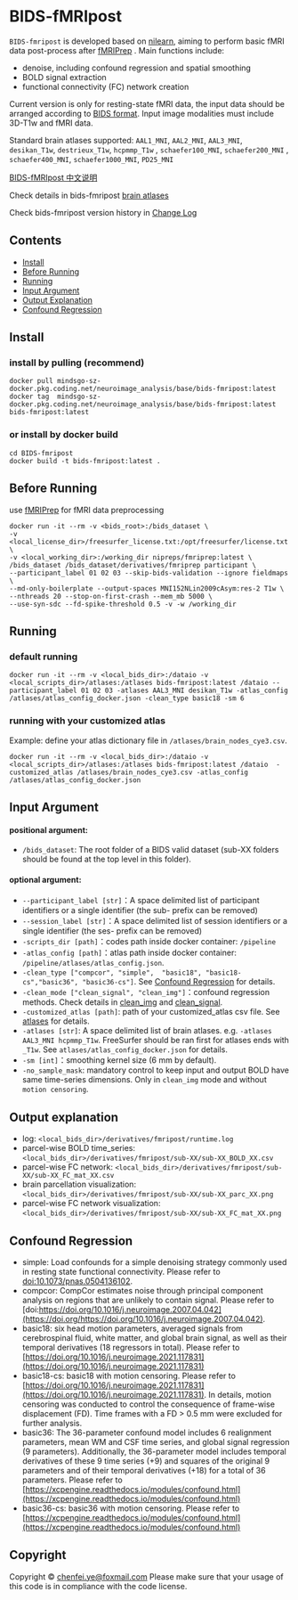

# BIDS-fMRIpost

`BIDS-fmripost` is developed based on [nilearn](https://nilearn.github.io), aiming to perform basic fMRI data post-process after [fMRIPrep](https://fmriprep.org/en/stable/installation.html) . Main functions include:
- denoise, including confound regression and spatial smoothing
- BOLD signal extraction
- functional connectivity (FC) network creation

Current version is only for resting-state fMRI data, the input data should be arranged according to [BIDS format](https://bids.neuroimaging.io/). Input image modalities must include 3D-T1w and fMRI data. 

Standard brain atlases supported:
`AAL1_MNI`, `AAL2_MNI`, `AAL3_MNI`, `desikan_T1w`,  `destrieux_T1w`,  `hcpmmp_T1w` , `schaefer100_MNI`,  `schaefer200_MNI` , `schaefer400_MNI`,  `schaefer1000_MNI`, `PD25_MNI`

[BIDS-fMRIpost 中文说明](resources/README_Chs.md)

Check details in bids-fmripost [brain atlases](resources/atlases.md)

Check bids-fmripost version history in [Change Log](resources/CHANGELOG.md)

## Contents
* [Install](#Install)
* [Before Running](#before-running)
* [Running](#running)
* [Input Argument](#input-argument)
* [Output Explanation](#output-explanation)
* [Confound Regression](#confound-regression)

## Install
### install by pulling (recommend)
```
docker pull mindsgo-sz-docker.pkg.coding.net/neuroimage_analysis/base/bids-fmripost:latest
docker tag  mindsgo-sz-docker.pkg.coding.net/neuroimage_analysis/base/bids-fmripost:latest  bids-fmripost:latest
```

### or install by docker build
```
cd BIDS-fmripost
docker build -t bids-fmripost:latest .
```
## Before Running
use [fMRIPrep](https://fmriprep.org/en/stable/installation.html) for fMRI data preprocessing
```
docker run -it --rm -v <bids_root>:/bids_dataset \
-v <local_license_dir>/freesurfer_license.txt:/opt/freesurfer/license.txt \
-v <local_working_dir>:/working_dir nipreps/fmriprep:latest \
/bids_dataset /bids_dataset/derivatives/fmriprep participant \ 
--participant_label 01 02 03 --skip-bids-validation --ignore fieldmaps \
--md-only-boilerplate --output-spaces MNI152NLin2009cAsym:res-2 T1w \
--nthreads 20 --stop-on-first-crash --mem_mb 5000 \
--use-syn-sdc --fd-spike-threshold 0.5 -v -w /working_dir
```

## Running
### default running
```
docker run -it --rm -v <local_bids_dir>:/dataio -v <local_scripts_dir>/atlases:/atlases bids-fmripost:latest /dataio --participant_label 01 02 03 -atlases AAL3_MNI desikan_T1w -atlas_config /atlases/atlas_config_docker.json -clean_type basic18 -sm 6
```

### running with your customized atlas
Example: define your atlas dictionary file in `/atlases/brain_nodes_cye3.csv`.
```
docker run -it --rm -v <local_bids_dir>:/dataio -v <local_scripts_dir>/atlases:/atlases bids-fmripost:latest /dataio  -customized_atlas /atlases/brain_nodes_cye3.csv -atlas_config /atlases/atlas_config_docker.json 
```
## Input Argument
####   positional argument:
-   `/bids_dataset`: The root folder of a BIDS valid dataset (sub-XX folders should be found at the top level in this folder).

####   optional argument:
-   `--participant_label [str]`：A space delimited list of participant identifiers or a single identifier (the sub- prefix can be removed)
-   `--session_label [str]`：A space delimited list of session identifiers or a single identifier (the ses- prefix can be removed)
- `-scripts_dir [path]`：codes path inside docker container: `/pipeline`
- `-atlas_config [path]`：atlas path inside docker container: `/pipeline/atlases/atlas_config.json`.
- `-clean_type ["compcor", "simple",  "basic18", "basic18-cs","basic36", "basic36-cs"]`. See [Confound Regression](#confound-regression) for details.
- `-clean_mode ["clean_signal", "clean_img"]`：confound regression methods. Check details in [clean_img](https://nilearn.github.io/stable/modules/generated/nilearn.image.clean_img.html) and [clean_signal](https://nilearn.github.io/stable/modules/generated/nilearn.signal.clean.html).
- `-customized_atlas [path]`: path of your customized_atlas csv file. See [atlases](resources/atlases.md) for details.
- `-atlases [str]`: A space delimited list of brain atlases. e.g. `-atlases AAL3_MNI hcpmmp_T1w`. FreeSurfer should be ran first for atlases ends with `_T1w`. See `atlases/atlas_config_docker.json` for details. 
- `-sm [int]`：smoothing kernel size (6 mm by default). 
- `-no_sample_mask`: mandatory control to keep input and output BOLD have same time-series dimensions. Only in `clean_img` mode and without `motion censoring`.


## Output explanation

- log: `<local_bids_dir>/derivatives/fmripost/runtime.log`
- parcel-wise BOLD time_series: `<local_bids_dir>/derivatives/fmripost/sub-XX/sub-XX_BOLD_XX.csv`
- parcel-wise FC network: `<local_bids_dir>/derivatives/fmripost/sub-XX/sub-XX_FC_mat_XX.csv`
- brain parcellation visualization: `<local_bids_dir>/derivatives/fmripost/sub-XX/sub-XX_parc_XX.png`
- parcel-wise FC network visualization: `<local_bids_dir>/derivatives/fmripost/sub-XX/sub-XX_FC_mat_XX.png`


## Confound Regression

- simple: Load confounds for a simple denoising strategy commonly used in resting state functional connectivity. Please refer to [doi:10.1073/pnas.0504136102](https://doi.org/10.1073/pnas.0504136102).
-  compcor: CompCor estimates noise through principal component analysis on regions that are unlikely to contain signal. Please refer to [doi:https://doi.org/10.1016/j.neuroimage.2007.04.042](https://doi.org/https://doi.org/10.1016/j.neuroimage.2007.04.042).
- basic18: six head motion parameters, averaged signals from cerebrospinal fluid, white matter, and global brain signal, as well as their temporal derivatives (18 regressors in total). Please refer to [https://doi.org/10.1016/j.neuroimage.2021.117831](https://doi.org/10.1016/j.neuroimage.2021.117831)
- basic18-cs: basic18 with motion censoring. Please refer to [https://doi.org/10.1016/j.neuroimage.2021.117831](https://doi.org/10.1016/j.neuroimage.2021.117831). In details, motion censoring was conducted to control the consequence of frame-wise displacement (FD). Time frames with a FD > 0.5 mm were excluded for further analysis.
- basic36: The 36-parameter confound model includes 6 realignment parameters, mean WM and CSF time series, and global signal regression (9 parameters). Additionally, the 36-parameter model includes temporal derivatives of these 9 time series (+9) and squares of the original 9 parameters and of their temporal derivatives (+18) for a total of 36 parameters. Please refer to [https://xcpengine.readthedocs.io/modules/confound.html](https://xcpengine.readthedocs.io/modules/confound.html)
- basic36-cs: basic36 with motion censoring. Please refer to  [https://xcpengine.readthedocs.io/modules/confound.html](https://xcpengine.readthedocs.io/modules/confound.html)

## Copyright
Copyright © chenfei.ye@foxmail.com
Please make sure that your usage of this code is in compliance with the code license.


